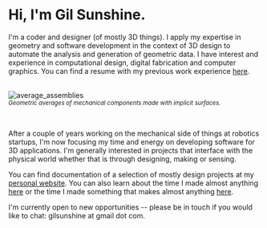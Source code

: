 # Hi, I'm Gil Sunshine. 

I'm a coder and designer (of mostly 3D things). I apply my expertise in geometry and software development in the context of 3D design to automate the analysis and generation of geometric data. I have interest and experience in computational design, digital fabrication and computer graphics. You can find a resume with my previous work experience [here](https://freight.cargo.site/m/N2269472599081060467723605375626/250306_Gil-Sunshine_Resume.pdf).
<br><br>

![average_assemblies](https://github.com/user-attachments/assets/e610ccdd-3e10-40c8-aa3a-803cd75594b0)
<br><sub>*Geometric averages of mechanical components made with implicit surfaces.*<sub>

<br>

After a couple of years working on the mechanical side of things at robotics startups, I'm now focusing my time and energy on developing software for 3D applications. I'm generally interested in projects that interface with the physical world whether that is through designing, making or sensing.

You can find documentation of a selection of mostly design projects at my [personal website](https://www.gilsunshine.com). You can also learn about the time I made almost anything [here](https://fab.cba.mit.edu/classes/863.20/Architecture/people/GilSunshine/index.html) or the time I made something that makes almost anything [here](https://fab.cba.mit.edu/classes/865.21/people/gilsunshine/systems.html).

I'm currently open to new opportunities -- please be in touch if you would like to chat: gilsunshine at gmail dot com.
